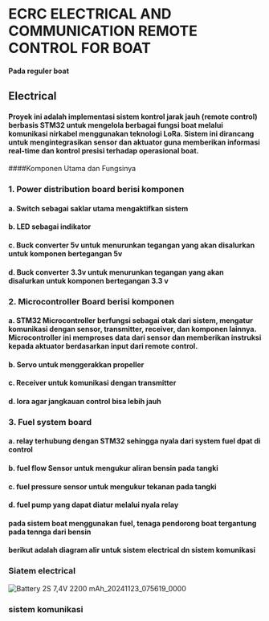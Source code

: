 # ECRC ELECTRICAL AND COMMUNICATION REMOTE CONTROL FOR BOAT
#### Pada reguler boat 

## Electrical 

#### Proyek ini adalah implementasi sistem kontrol jarak jauh (remote control) berbasis STM32 untuk mengelola berbagai fungsi boat melalui komunikasi nirkabel menggunakan teknologi LoRa. Sistem ini dirancang untuk mengintegrasikan sensor dan aktuator guna memberikan informasi real-time dan kontrol presisi terhadap operasional boat.
####Komponen Utama dan Fungsinya

### 1. Power distribution board berisi komponen 
#### a. Switch sebagai saklar utama mengaktifkan sistem
#### b. LED sebagai indikator
#### c. Buck converter 5v untuk menurunkan tegangan yang akan disalurkan untuk komponen bertegangan 5v
#### d. Buck converter 3.3v untuk menurunkan tegangan yang akan disalurkan untuk komponen bertegangan 3.3 v

### 2. Microcontroller Board berisi komponen 
#### a. STM32 Microcontroller berfungsi sebagai otak dari sistem, mengatur komunikasi dengan sensor, transmitter, receiver, dan komponen lainnya. Microcontroller ini memproses data dari sensor dan memberikan instruksi kepada aktuator berdasarkan input dari remote control.
#### b. Servo untuk menggerakkan propeller 
#### c. Receiver untuk komunikasi dengan transmitter 
#### d. lora agar jangkauan control bisa lebih jauh

### 3. Fuel system board 
#### a. relay terhubung dengan STM32 sehingga nyala dari system fuel dpat di control 
#### b. fuel flow Sensor untuk mengukur aliran bensin pada tangki
#### c. fuel pressure sensor untuk mengukur tekanan pada tangki 
#### d. fuel pump yang dapat diatur melalui nyala relay

#### pada sistem boat menggunakan fuel, tenaga pendorong boat tergantung pada tennga dari bensin
#### berikut adalah diagram alir untuk sistem electrical dn sistem komunikasi 

### Siatem electrical 
![Battery 2S 7,4V 2200 mAh_20241123_075619_0000](https://github.com/user-attachments/assets/00d6037a-472a-4e6d-a0a5-cee99bc12ed2)
### sistem komunikasi 



